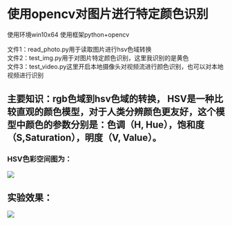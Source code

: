 # 使用opencv对图片进行特定颜色识别

使用环境win10x64
使用框架python+opencv

文件1：read_photo.py用于读取图片进行hsv色域转换  
文件2：test_img.py用于对图片特定颜色识别，这里我识别的是黄色  
文件3：test_video.py这里开启本地摄像头对视频流进行颜色识别，也可以对本地视频进行识别  
## 主要知识：rgb色域到hsv色域的转换，  HSV是一种比较直观的颜色模型，对于人类分辨颜色更友好，这个模型中颜色的参数分别是：色调（H, Hue），饱和度（S,Saturation），明度（V, Value）。 
### HSV色彩空间图为：
![](https://github.com/omega-Lee/Color_Recognition/blob/master/hsv.jpg)

## 实验效果：  
![](https://github.com/omega-Lee/Color_Recognition/blob/master/Img.png)
